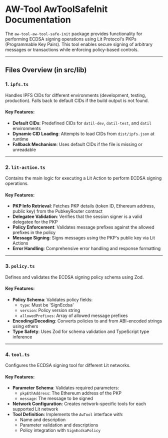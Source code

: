 # AW-Tool AwToolSafeInit Documentation

The `aw-tool-aw-tool-safe-init` package provides functionality for performing ECDSA signing operations using Lit Protocol's PKPs (Programmable Key Pairs). This tool enables secure signing of arbitrary messages or transactions while enforcing policy-based controls.

---

## Files Overview (in src/lib)

### 1. **`ipfs.ts`**
Handles IPFS CIDs for different environments (development, testing, production). Falls back to default CIDs if the build output is not found.

#### Key Features:
- **Default CIDs**: Predefined CIDs for `datil-dev`, `datil-test`, and `datil` environments
- **Dynamic CID Loading**: Attempts to load CIDs from `dist/ipfs.json` at runtime
- **Fallback Mechanism**: Uses default CIDs if the file is missing or unreadable

---

### 2. **`lit-action.ts`**
Contains the main logic for executing a Lit Action to perform ECDSA signing operations.

#### Key Features:
- **PKP Info Retrieval**: Fetches PKP details (token ID, Ethereum address, public key) from the PubkeyRouter contract
- **Delegatee Validation**: Verifies that the session signer is a valid delegatee for the PKP
- **Policy Enforcement**: Validates message prefixes against the allowed prefixes in the policy
- **Message Signing**: Signs messages using the PKP's public key via Lit Actions
- **Error Handling**: Comprehensive error handling and response formatting

---

### 3. **`policy.ts`**
Defines and validates the ECDSA signing policy schema using Zod.

#### Key Features:
- **Policy Schema**: Validates policy fields:
  - `type`: Must be 'SignEcdsa'
  - `version`: Policy version string
  - `allowedPrefixes`: Array of allowed message prefixes
- **Encoding/Decoding**: Converts policies to and from ABI-encoded strings using ethers
- **Type Safety**: Uses Zod for schema validation and TypeScript type inference

---

### 4. **`tool.ts`**
Configures the ECDSA signing tool for different Lit networks.

#### Key Features:
- **Parameter Schema**: Validates required parameters:
  - `pkpEthAddress`: The Ethereum address of the PKP
  - `message`: The message to be signed
- **Network Configuration**: Creates network-specific tools for each supported Lit network
- **Tool Definition**: Implements the `AwTool` interface with:
  - Name and description
  - Parameter validation and descriptions
  - Policy integration with `SignEcdsaPolicy`
